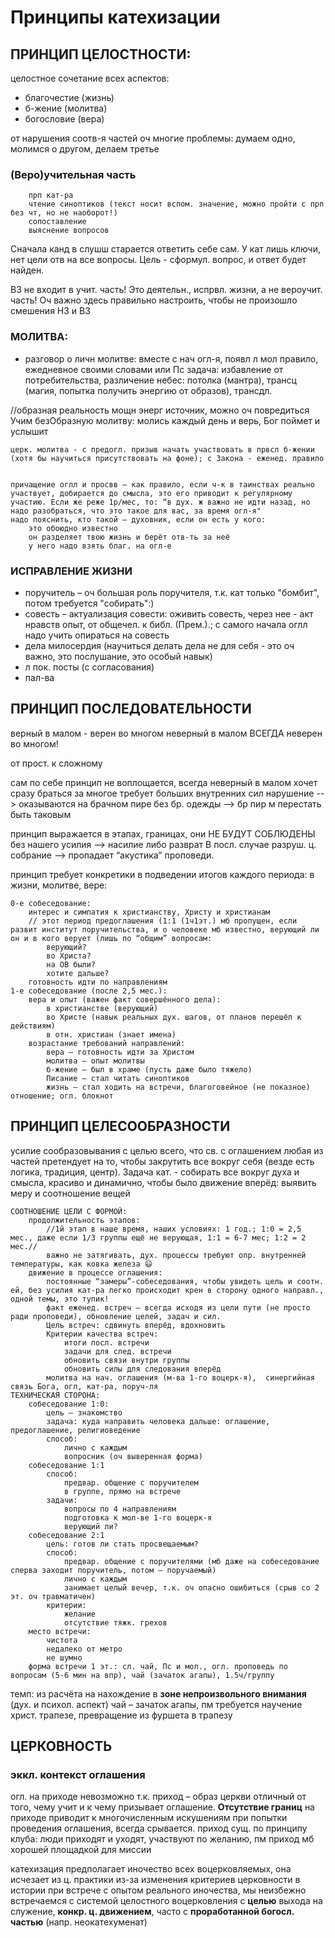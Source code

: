 # Принципы катехизации
## ПРИНЦИП ЦЕЛОСТНОСТИ:
целостное сочетание всех аспектов:
* благочестие (жизнь)
* б-жение (молитва)
* богословие (вера)

от нарушения соотв-я частей оч многие проблемы: думаем одно, молимся о другом, делаем третье


### (Веро)учительная часть
        прп кат-ра
        чтение синоптиков (текст носит вспом. значение, можно пройти с прп без чт, но не наоборот!)
        сопоставление
        выяснение вопросов


Сначала канд в слушш старается ответить себе сам. У кат лишь ключи, нет цели отв на все вопросы. Цель - сформул. вопрос, и ответ будет найден.

ВЗ не входит в учит. часть! Это деятельн., испрвл. жизни, а не вероучит. часть!
Оч важно здесь правильно настроить, чтобы не произошло смешения НЗ и ВЗ


### МОЛИТВА:
* разговор о личн молитве:
вместе с нач огл-я, появл л мол правило, ежедневное своими словами или Пс
задача: избавление от потребительства, различение небес: потолка (мантра), трансц (магия, попытка получить энергию от образов), трансдл.

//образная реальность мощн энерг источник, можно оч повредиться
Учим безОбразную молитву: молись каждый день и верь, Бог поймет и услышит

    церк. молитва - с предогл. призыв начать участвовать в првсл б-жении (хотя бы научиться присутствовать на фоне); с Закона - еженед. правило


    причащение оглл и просвв – как правило, если ч-к в таинствах реально участвует, добирается до смысла, это его приводит к регулярному участию. Если же реже 1р/мес, то: “в дух. ж важно не идти назад, но надо разобраться, что это такое для вас, за время огл-я"
    надо пояснить, кто такой – духовник, если он есть у кого:
        это обоюдно известно
        он разделяет твою жизнь и берёт отв-ть за неё
        у него надо взять благ. на огл-е



### ИСПРАВЛЕНИЕ ЖИЗНИ
* поручитель – оч большая роль поручителя, т.к. кат только "бомбит", потом требуется "собирать":)
* совесть – актуализация совести: оживить совесть, через нее - акт нравств опыт, от общечел. к библ. (Прем.).; с самого начала оглл надо учить опираться на совесть
* дела милосердия (научиться делать дела не для себя - это оч важно, это послушание, это особый навык)
* л пок. посты (с согласования)
* пал-ва


## ПРИНЦИП ПОСЛЕДОВАТЕЛЬНОСТИ
верный в малом - верен во многом
неверный в малом ВСЕГДА неверен во многом!

от прост. к сложному

сам по себе принцип не воплощается, всегда неверный в малом хочет сразу браться за многое
требует больших внутренних сил
нарушение --> оказываются на брачном пире без бр. одежды --> бр пир м перестать быть таковым


принцип выражается в этапах, границах,
они НЕ БУДУТ СОБЛЮДЕНЫ без нашего усилия --> насилие либо разврат
В посл. случае разруш. ц. собрание —> пропадает “акустика” проповеди. 

принцип требует конкретики в подведении итогов каждого периода:
в жизни, молитве, вере:

    0-е собеседование:
        интерес и симпатия к христианству, Христу и христианам 
        // этот период предоглашения (1:1 (1ч1эт.) мб пропущен, если развит институт поручительства, и о человеке мб известно, верующий ли он и в кого верует (лишь по “общим” вопросам: 
            верующий?
            во Христа?
            на ОВ были?
            хотите дальше?
        готовность идти по направлениям
    1-е собеседование (после 2,5 мес.):
        вера и опыт (важен факт совершённого дела):
            в христианстве (верующий)
            во Христе (навык реальных дух. шагов, от планов перешёл к действиям)
            в отн. христиан (знает имена)
        возрастание требований направлений:
            вера – готовность идти за Христом
            молитва – опыт молитвы
            б-жение – был в храме (пусть даже было тяжело)
            Писание – стал читать синоптиков
            жизнь – стал ходить на встречи, благоговейное (не показное) отношение; огл. блокнот


## ПРИНЦИП ЦЕЛЕСООБРАЗНОСТИ
усилие сообразовывания с целью всего, что св. с оглашением
любая из частей претендует на то, чтобы закрутить все вокруг себя (везде есть логика, традиция, центр). Задача кат. - собирать все вокруг духа и смысла, красиво и динамично, чтобы было движение вперёд: выявить меру и соотношение вещей

    СООТНОШЕНИЕ ЦЕЛИ С ФОРМОЙ:
        продолжительность этапов:
            //1й этап в наше время, наших условиях: 1 год.; 1:0 = 2,5 мес., даже если 1/3 группы ещё не верующая, 1:1 = 6-7 мес; 1:2 = 2 мес.//
            важно не затягивать, дух. процессы требуют опр. внутренней температуры, как ковка железа 😃
        движение в процессе оглашения:
            постоянные “замеры”-собеседования, чтобы увидеть цель и соотн. ей, без усилия кат-ра легко происходит крен в сторону одного направл., одной темы, это тупик!
            факт еженед. встреч – всегда исходя из цели пути (не просто ради проповеди), обновление целей, задач и сил. 
            Цель встреч: сдвинуть вперёд, вдохновить
            Критерии качества встреч:
                итоги посл. встречи
                задачи для след. встречи
                обновить связи внутри группы
                обновить силы для следования вперёд
            молитва на нач. оглашения (м-ва 1-го воцерк-я),  синергийная связь Бога, огл, кат-ра, поруч-ля
    ТЕХНИЧЕСКАЯ СТОРОНА:
        собеседование 1:0:
            цель – знакомство
            задача: куда направить человека дальше: оглашение, предоглашение, религиоведение
            способ:
                лично с каждым
                вопросник (оч выверенная форма)
        собеседование 1:1
            способ:
                предвар. общение с поручителем
                в группе, прямо на встрече 
            задачи:
                вопросы по 4 направлениям
                подготовка к мол-ве 1-го воцерк-я
                верующий ли?
        собеседование 2:1
            цель: готов ли стать просвещаемым?
            способ:
                предвар. общение с поручителями (мб даже на собеседование сперва заходит поручитель, потом – поручаемый)
                лично с каждым
                занимает целый вечер, т.к. оч опасно ошибиться (срыв со 2 эт. оч травматичен)
            критерии:
                желание
                отсутствие тяжк. грехов
        место встречи:
            чистота
            недалеко от метро
            не шумно
        форма встречи 1 эт.: сл. чай, Пс и мол., огл. проповедь по вопросам (5-6 мин на впр), чай (зачаток агапы), 1.5ч/группу
темп: из расчёта на нахождение в **зоне непроизвольного внимания** (дух. и психол. аспект)
чай – зачаток агапы, пм требуется научение христ. трапезе, превращение из фуршета в трапезу

## ЦЕРКОВНОСТЬ
### эккл. контекст оглашения
огл. на приходе невозможно т.к. приход –  образ церкви отличный от того, чему учит и к чему призывает оглашение. **Отсутствие границ** на приходе приводит к многочисленным искушениям при попытки проведения оглашения, всегда срывается. 
приход сущ. по принципу клуба: люди приходят и уходят, участвуют по желанию, пм приход мб хорошей площадкой для миссии

катехизация предполагает иночество всех воцерковляемых, 
она исчезает из ц. практики из-за изменения критериев церковности в истории
при встрече с опытом реального иночества, мы неизбежно встречаемся с системой целостного воцерковления с **целью** выхода на служение, **конкр. ц. движением**, часто с **проработанной богосл. частью** (напр. неокатехуменат)
